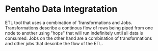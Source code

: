 # Pentaho Data Integratation
ETL tool that uses a combination of Transformations and Jobs. Transformations describe a continous flow of rows being piped from one node to another using "hops" that will run indefinitely until all data is consumed. Jobs on the other hand are a combination of transformations and other jobs that describe the flow of the ETL.
